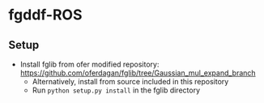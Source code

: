 # fgddf-ROS

## Setup
- Install fglib from ofer modified repository: https://github.com/oferdagan/fglib/tree/Gaussian_mul_expand_branch
    - Alternatively, install from source included in this repository
    - Run ```python setup.py install``` in the fglib directory